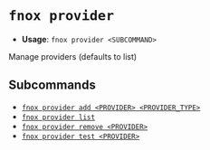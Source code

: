 # `fnox provider`

- **Usage**: `fnox provider <SUBCOMMAND>`

Manage providers (defaults to list)

## Subcommands

- [`fnox provider add <PROVIDER> <PROVIDER_TYPE>`](/cli/provider/add.md)
- [`fnox provider list`](/cli/provider/list.md)
- [`fnox provider remove <PROVIDER>`](/cli/provider/remove.md)
- [`fnox provider test <PROVIDER>`](/cli/provider/test.md)
